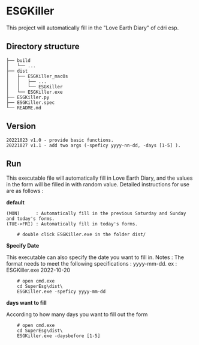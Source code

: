 # ESGKiller

This project will automatically fill in the "Love Earth Diary" of cdri esp.

## Directory structure

```
├── build
│   └── ...
├── dist
│   ├── ESGKiller_macOs
│   │   ├── ...
│   │   └── ESGKiller
│   └── ESGKiller.exe
├── ESGKiller.py
├── ESGKiller.spec
└── README.md
```
## Version

```
20221023 v1.0 - provide basic functions.
20221027 v1.1 - add two args (-speficy yyyy-nn-dd, -days [1-5] ).
```

## Run

This executable file will automatically fill in Love Earth Diary, and the values ​​in the form will be filled in with random value.
Detailed instructions for use are as follows :

__default__

```
(MON)      : Automatically fill in the previous Saturday and Sunday and today's forms.
(TUE->FRI) : Automatically fill in today's forms.
```

```
    # double click ESGKiller.exe in the folder dist/
```

__Specify Date__

This executable can also specify the date you want to fill in. 
Notes : The format needs to meet the following specifications : yyyy-mm-dd.
ex : ESGKiller.exe 2022-10-20

```
    # open cmd.exe
    cd SuperEsg\dist\
    ESGKiller.exe -speficy yyyy-mm-dd
```

__days want to fill__

According to how many days you want to fill out the form

```
    # open cmd.exe
    cd SuperEsg\dist\
    ESGKiller.exe -daysbefore [1-5]
```